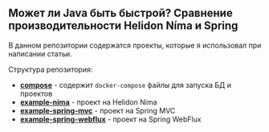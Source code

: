 ## Может ли Java быть быстрой? Сравнение производительности Helidon Níma и Spring

В данном репозитории содержатся проекты, которые я использовал при написании статьи.

Структура репозитория:
* **[compose](compose)** - содержит `docker-compose` файлы для запуска БД и проектов
* **[example-nima](example-nima)** - проект на Helidon Nima
* **[example-spring-mvc](example-spring-mvc)** - проект на Spring MVC
* **[example-spring-webflux](example-spring-webflux)** - проект на Spring WebFlux

